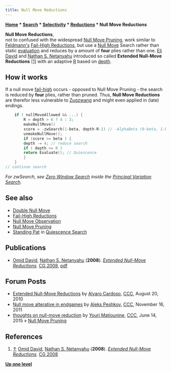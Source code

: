 ```yaml
---
title: Null Move Reductions
---
```


**[Home](Home "Home") \* [Search](Search "Search") \* [Selectivity](Selectivity "Selectivity") \* [Reductions](Reductions "Reductions") \* Null Move Reductions**

**Null Move Reductions**,  
not to confused with the widespread [Null Move Pruning](Null_Move_Pruning "Null Move Pruning"), work similar to [Feldmann's](Rainer_Feldmann "Rainer Feldmann") [Fail-High Reductions](Fail_High_Reductions "Fail-High Reductions"), but use a [Null Move](Null_Move "Null Move") Search rather than static [evaluation](Evaluation "Evaluation") and reduces by a amount of **four** plies rather than one. [Eli David](Eli_David "Eli David") and [Nathan S. Netanyahu](Nathan_S._Netanyahu "Nathan S. Netanyahu") introduced so called **Extended Null-Move Reductions** <a id="cite-note-1" href="#cite-ref-1">[1]</a> with an adaptive [R](Depth_Reduction_R "Depth Reduction R") based on [depth](Depth "Depth").

## How it works

If a null move [fail-high](Fail-High "Fail-High") occurs - opposed to Null Move Pruning - the search is reduced by **four** plies, rather than pruned. Thus, **Null Move Reductions** are therefor less vulnerable to [Zugzwang](Zugzwang "Zugzwang") and might even applied in (late) endings.

```C++
    if ( nullMoveAllowed && ...) {
        R = depth > 6 ? 4 : 3;
        makeNullMove()
        score = -zwSearch(1-beta, depth-R-1) // -AlphaBeta (0-beta, 1-beta, depth-R-1)
        unmakeNullMove();
        if (score >= beta ) {
        depth -= 4; // reduce search
        if ( depth <= 0 )
        return Evaluate(); // Quiescence
        }
    }
// continue search
```

_For zwSearch, see [Zero Window Search](Principal_Variation_Search#ZWS "Principal Variation Search") inside the [Principal Variation Search](Principal_Variation_Search "Principal Variation Search")._

## See also

- [Double Null Move](Double_Null_Move "Double Null Move")
- [Fail-High Reductions](Fail_High_Reductions "Fail-High Reductions")
- [Null Move Observation](Null_Move_Observation "Null Move Observation")
- [Null Move Pruning](Null_Move_Pruning "Null Move Pruning")
- [Standing Pat](Quiescence_Search#StandPat "Quiescence Search") in [Quiescence Search](Quiescence_Search "Quiescence Search")

## Publications

- [Omid David](Eli_David "Eli David"), [Nathan S. Netanyahu](Nathan_S._Netanyahu "Nathan S. Netanyahu") (**2008**). _[Extended Null-Move Reductions](http://link.springer.com/chapter/10.1007/978-3-540-87608-3_19)_. [CG 2008](CG_2008 "CG 2008"), [pdf](http://www.oedavid.com/pubs/nmr.pdf)

## Forum Posts

- [Extended Null-Move Reductions](http://www.talkchess.com/forum/viewtopic.php?p=367283) by [Alvaro Cardoso](Alvaro_Cardoso "Alvaro Cardoso"), [CCC](CCC "CCC"), August 20, 2010
- [Null move alterative in endgames](http://www.talkchess.com/forum/viewtopic.php?t=41104) by [Aleks Peshkov](Aleks_Peshkov "Aleks Peshkov"), [CCC](CCC "CCC"), November 16, 2011
- [thoughts on null-move reduction](http://www.talkchess.com/forum/viewtopic.php?t=56672) by [Youri Matiounine](Youri_Matiounine "Youri Matiounine"), [CCC](CCC "CCC"), June 14, 2015 » [Null Move Pruning](Null_Move_Pruning "Null Move Pruning")

## References

1.  <a id="cite-ref-1" href="#cite-note-1">↑</a> [Omid David](Eli_David "Eli David"), [Nathan S. Netanyahu](Nathan_S._Netanyahu "Nathan S. Netanyahu") (**2008**). _[Extended Null-Move Reductions](http://link.springer.com/chapter/10.1007/978-3-540-87608-3_19)_. [CG 2008](CG_2008 "CG 2008")

**[Up one level](Reductions "Reductions")**
